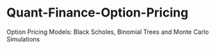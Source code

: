 # Quant-Finance-Option-Pricing
Option Pricing Models: Black Scholes, Binomial Trees and Monte Carlo Simulations
